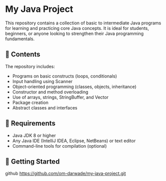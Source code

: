 # My Java Project

This repository contains a collection of basic to intermediate Java programs for learning and practicing core Java concepts. It is ideal for students, beginners, or anyone looking to strengthen their Java programming fundamentals.

## 📁 Contents

The repository includes:

- Programs on basic constructs (loops, conditionals)
- Input handling using Scanner
- Object-oriented programming (classes, objects, inheritance)
- Constructor and method overloading
- Use of arrays, strings, StringBuffer, and Vector
- Package creation
- Abstract classes and interfaces

## 🔧 Requirements

- Java JDK 8 or higher
- Any Java IDE (IntelliJ IDEA, Eclipse, NetBeans) or text editor
- Command-line tools for compilation (optional)

## 🚀 Getting Started
   github https://github.com/om-darwade/my-java-project.git
